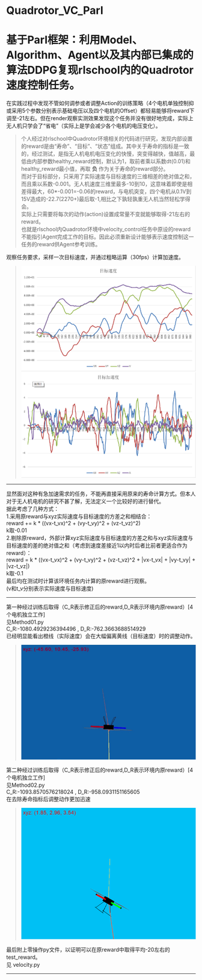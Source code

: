 # Quadrotor_VC_Parl
基于Parl框架：利用Model、Algorithm、Agent以及其内部已集成的算法DDPG复现rlschool内的Quadrotor速度控制任务。
=
在实践过程中发现不管如何调参或者调整Action的训练策略（4个电机单独控制抑或采用5个参数分别表示基础电压以及四个电机的Offset）都轻易能够将reward下调至-21左右。但在render观察实测效果发现这个任务并没有很好地完成，实际上无人机只学会了“省电”（实际上是学会减少各个电机的电压变化）。<br> 
>个人经过对rlschool中Quadrotor环境相关的代码进行研究，发现内部设置的reward是由“寿命”、“目标”、“状态”组成。其中关于寿命的指标是一致的，经过测试，是指无人机电机电压变化的快慢，突变得越快，值越高，最低由内部参数healthy_reward控制，默认为1，取前者乘以系数dt(0.01)和healthy_reward最小值，再取  **负** 作为关于寿命的reward部分。<br> 
>而对于目标部分，只采用了实际速度与目标速度的三维相差的绝对值之和，而且乘以系数-0.001。无人机速度三维里最多-10到10，这意味着即使是相差得最大，60*-0.001=-0.06的reward，与电机突变，四个电机从0.1V到15V造成的-22.7(2270+)最后取-1,相比之下孰轻孰重无人机当然轻松学得会。<br> 
>实际上只需要将每次的动作(action)设置成常量不变就能够取得-21左右的reward。<br> 
>也就是rlschool内Quadrotor环境中velocity_control任务中原设的reward不能指引Agent完成工作的目标。因此必须重新设计能够表示速度控制这一任务的reward供Agent参考训练。<br> 

观察任务要求，采样一次目标速度，并通过粗略运算（30fps）计算加速度。<br> 
>![](https://github.com/solution-cn/pic/blob/master/V.png)<br>
>![](https://github.com/solution-cn/pic/blob/master/A.png)<br>

---
显然面对这种有急加速需求的任务，不能再直接采用原来的寿命计算方式。但本人对于无人机电机的研究不甚了解，无法定义一个比较好的进行替代。<br>
据此考虑了几种方式：<br> 
1.采用原reward与xyz实际速度与目标速度的方差之和相结合：<br> 
reward += k * ((vx-t_vx)^2 + (vy-t_vy)^2 + (vz-t_vz)^2)<br> 
k取-0.01<br> 
2.剔除原reward，外部计算xyz实际速度与目标速度的方差之和与xyz实际速度与目标速度的差的绝对值之和（考虑到速度差接近1以内时后者比前者更适合作为reward）：<br> 
reward = k *  ((vx-t_vx)^2 + (vy-t_vy)^2 + (vz-t_vz)^2 + |vx-t_vx| + |vy-t_vy| + |vz-t_vz|)<br> 
k取-0.1<br> 
最后均在测试时计算该环境任务内计算的原reward进行观察。<br> 
(v和t_v分别表示实际速度与目标速度)

---
第一种经过训练后取得（C_R表示修正后的reward,D_R表示环境内原reward）[4个电机独立工作]<br> 
见Method01.py<br> 
C_R:-1080.4929236394496 , D_R:-762.3663688514929<br> 
已经明显能看出橙线（实际速度）会在大幅偏离黄线（目标速度）时的调整动作。<br> 
>![](https://github.com/solution-cn/pic/blob/master/123.gif)  <br> 

第二种经过训练后取得（C_R表示修正后的reward,D_R表示环境内原reward）[4个电机独立工作]<br>
见Method02.py<br> 
C_R:-1093.8570576218024 , D_R:-958.0931151165605<br>
在去除寿命指标后调整动作更加迅速<br>
>![](https://github.com/solution-cn/pic/blob/master/L3.gif)  <br> 

最后附上零操作py文件，以证明可以在原reward中取得平均-20左右的test_reward。<br>
见 velocity.py<br>

---
